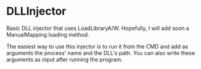 # DLLInjector
Basic DLL injector that uses LoadLibraryA/W. Hopefully, I will add soon a ManualMapping loading method.

The easiest way to use this injector is to run it from the CMD and add as arguments the process' name and the DLL's path. You can also write these arguments as input after running the program.
